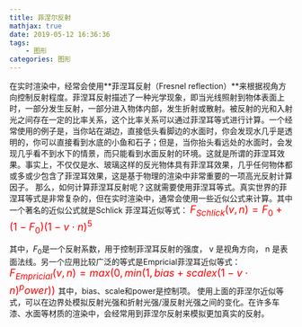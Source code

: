 ```yaml
---
title: 菲涅尔反射
mathjax: true
date: 2019-05-12 16:36:36
tags:
    - 图形
categories: 图形
---
```


在实时渲染中，经常会使用**菲涅耳反射（Fresnel reflection）**来根据视角方向控制反射程度。菲涅耳反射描述了一种光学现象，即当光线照射到物体表面上时，一部分发生反射，一部分进入物体内部，发生折射或散射。被反射的光和入射光之间存在一定的比率关系，这个比率关系可以通过菲涅耳等式进行计算。一个经常使用的例子是，当你站在湖边，直接低头看脚边的水面时，你会发现水几乎是透明的，你可以直接看到水底的小鱼和石子；但是，当你抬头看远处的水面时，会发现几乎看不到水下的情景，而只能看到水面反射的环境。这就是所谓的菲涅耳效果。事实上，不仅仅是水、玻璃这样的反光物体具有菲涅耳效果，几乎任何物体都或多或少包含了菲涅耳效果，这是基于物理的渲染中非常重要的一项高光反射计算因子。
那么，如何计算菲涅耳反射呢？这就需要使用菲涅耳等式。真实世界的菲涅耳等式是非常复杂的，但在实时渲染中，通常会使用一些近似公式来计算。其中一个著名的近似公式就是Schlick 菲涅耳近似等式：
<font size="4" color="red">
$F_{Schlick}(v,n) = F_{0}+(1-F_{0})(1-v \cdot n)^5$
</font>

其中，$F_{0}$是一个反射系数，用于控制菲涅耳反射的强度， v 是视角方向， n 是表面法线。另一个应用比较广泛的等式是Empricial菲涅耳近似等式：
<font size="4" color="red">
$F_{Empricial}(v,n) = max(0,min(1,bias+scale x (1-v \cdot n)^power))$
</font>
其中，bias、scale和power是控制项。
使用上面的菲涅尔近似等式，可以在边界处模拟反射光强和折射光强/漫反射光强之间的变化。在许多车漆、水面等材质的渲染中，会经常用到菲涅尔反射来模拟更加真实的反射。
